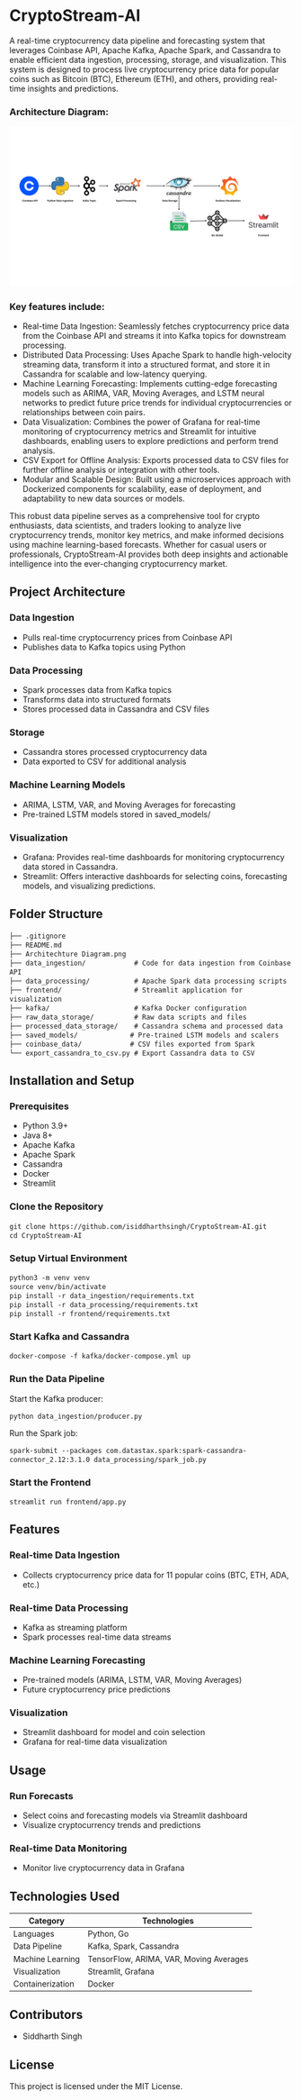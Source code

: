 # CryptoStream-AI

A real-time cryptocurrency data pipeline and forecasting system that leverages Coinbase API, Apache Kafka, Apache Spark, and Cassandra to enable efficient data ingestion, processing, storage, and visualization. This system is designed to process live cryptocurrency price data for popular coins such as Bitcoin (BTC), Ethereum (ETH), and others, providing real-time insights and predictions.

### Architecture Diagram:
![alt text](<Architecture Diagram.png>)

### Key features include:
- Real-time Data Ingestion: Seamlessly fetches cryptocurrency price data from the Coinbase API and streams it into Kafka topics for downstream processing.
- Distributed Data Processing: Uses Apache Spark to handle high-velocity streaming data, transform it into a structured format, and store it in Cassandra for scalable and low-latency querying.
- Machine Learning Forecasting: Implements cutting-edge forecasting models such as ARIMA, VAR, Moving Averages, and LSTM neural networks to predict future price trends for individual cryptocurrencies or relationships between coin pairs.
- Data Visualization: Combines the power of Grafana for real-time monitoring of cryptocurrency metrics and Streamlit for intuitive dashboards, enabling users to explore predictions and perform trend analysis.
- CSV Export for Offline Analysis: Exports processed data to CSV files for further offline analysis or integration with other tools.
- Modular and Scalable Design: Built using a microservices approach with Dockerized components for scalability, ease of deployment, and adaptability to new data sources or models.

This robust data pipeline serves as a comprehensive tool for crypto enthusiasts, data scientists, and traders looking to analyze live cryptocurrency trends, monitor key metrics, and make informed decisions using machine learning-based forecasts. Whether for casual users or professionals, CryptoStream-AI provides both deep insights and actionable intelligence into the ever-changing cryptocurrency market.


## Project Architecture 

### Data Ingestion
- Pulls real-time cryptocurrency prices from Coinbase API
- Publishes data to Kafka topics using Python

### Data Processing
- Spark processes data from Kafka topics
- Transforms data into structured formats
- Stores processed data in Cassandra and CSV files

### Storage
- Cassandra stores processed cryptocurrency data
- Data exported to CSV for additional analysis

### Machine Learning Models
- ARIMA, LSTM, VAR, and Moving Averages for forecasting
- Pre-trained LSTM models stored in saved_models/

### Visualization
- Grafana: Provides real-time dashboards for monitoring cryptocurrency data stored in Cassandra.
- Streamlit: Offers interactive dashboards for selecting coins, forecasting models, and visualizing predictions.

## Folder Structure
```
├── .gitignore
├── README.md
├── Architechture Diagram.png
├── data_ingestion/            # Code for data ingestion from Coinbase API
├── data_processing/           # Apache Spark data processing scripts
├── frontend/                  # Streamlit application for visualization
├── kafka/                     # Kafka Docker configuration
├── raw_data_storage/          # Raw data scripts and files
├── processed_data_storage/    # Cassandra schema and processed data
├── saved_models/             # Pre-trained LSTM models and scalers
├── coinbase_data/            # CSV files exported from Spark
└── export_cassandra_to_csv.py # Export Cassandra data to CSV
```
## Installation and Setup

### Prerequisites
- Python 3.9+
- Java 8+
- Apache Kafka
- Apache Spark
- Cassandra
- Docker
- Streamlit

### Clone the Repository
```
git clone https://github.com/isiddharthsingh/CryptoStream-AI.git
cd CryptoStream-AI
```

### Setup Virtual Environment
```
python3 -m venv venv
source venv/bin/activate
pip install -r data_ingestion/requirements.txt
pip install -r data_processing/requirements.txt
pip install -r frontend/requirements.txt
```

### Start Kafka and Cassandra
```
docker-compose -f kafka/docker-compose.yml up
```

### Run the Data Pipeline

Start the Kafka producer:
```
python data_ingestion/producer.py
```
Run the Spark job:
```
spark-submit --packages com.datastax.spark:spark-cassandra-connector_2.12:3.1.0 data_processing/spark_job.py
```
### Start the Frontend
```
streamlit run frontend/app.py
```
## Features

### Real-time Data Ingestion
- Collects cryptocurrency price data for 11 popular coins (BTC, ETH, ADA, etc.)

### Real-time Data Processing
- Kafka as streaming platform
- Spark processes real-time data streams

### Machine Learning Forecasting
- Pre-trained models (ARIMA, LSTM, VAR, Moving Averages)
- Future cryptocurrency price predictions

### Visualization
- Streamlit dashboard for model and coin selection
- Grafana for real-time data visualization

## Usage

### Run Forecasts
- Select coins and forecasting models via Streamlit dashboard
- Visualize cryptocurrency trends and predictions

### Real-time Data Monitoring
- Monitor live cryptocurrency data in Grafana

## Technologies Used

| Category | Technologies |
|----------|-------------|
| Languages | Python, Go |
| Data Pipeline | Kafka, Spark, Cassandra |
| Machine Learning | TensorFlow, ARIMA, VAR, Moving Averages |
| Visualization | Streamlit, Grafana |
| Containerization | Docker |

## Contributors
- Siddharth Singh

## License
This project is licensed under the MIT License.
